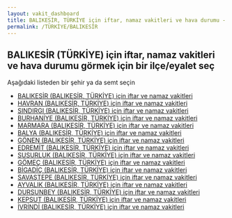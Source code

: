 ```yaml
---
layout: vakit_dashboard
title: BALIKESİR, TÜRKİYE için iftar, namaz vakitleri ve hava durumu - ilçe/eyalet seç
permalink: /TÜRKİYE/BALIKESİR
---
```


## BALIKESİR (TÜRKİYE) için iftar, namaz vakitleri ve hava durumu  görmek için bir ilçe/eyalet seç

Aşağıdaki listeden bir şehir ya da semt seçin

* [BALIKESİR (BALIKESİR, TÜRKİYE) için iftar ve namaz vakitleri](/TÜRKİYE/BALIKESİR/BALIKESİR)
* [HAVRAN (BALIKESİR, TÜRKİYE) için iftar ve namaz vakitleri](/TÜRKİYE/BALIKESİR/HAVRAN)
* [SINDIRGI (BALIKESİR, TÜRKİYE) için iftar ve namaz vakitleri](/TÜRKİYE/BALIKESİR/SINDIRGI)
* [BURHANİYE (BALIKESİR, TÜRKİYE) için iftar ve namaz vakitleri](/TÜRKİYE/BALIKESİR/BURHANİYE)
* [MARMARA (BALIKESİR, TÜRKİYE) için iftar ve namaz vakitleri](/TÜRKİYE/BALIKESİR/MARMARA)
* [BALYA (BALIKESİR, TÜRKİYE) için iftar ve namaz vakitleri](/TÜRKİYE/BALIKESİR/BALYA)
* [GÖNEN (BALIKESİR, TÜRKİYE) için iftar ve namaz vakitleri](/TÜRKİYE/BALIKESİR/GÖNEN)
* [EDREMİT (BALIKESİR, TÜRKİYE) için iftar ve namaz vakitleri](/TÜRKİYE/BALIKESİR/EDREMİT)
* [SUSURLUK (BALIKESİR, TÜRKİYE) için iftar ve namaz vakitleri](/TÜRKİYE/BALIKESİR/SUSURLUK)
* [GÖMEÇ (BALIKESİR, TÜRKİYE) için iftar ve namaz vakitleri](/TÜRKİYE/BALIKESİR/GÖMEÇ)
* [BİGADİÇ (BALIKESİR, TÜRKİYE) için iftar ve namaz vakitleri](/TÜRKİYE/BALIKESİR/BİGADİÇ)
* [SAVAŞTEPE (BALIKESİR, TÜRKİYE) için iftar ve namaz vakitleri](/TÜRKİYE/BALIKESİR/SAVAŞTEPE)
* [AYVALIK (BALIKESİR, TÜRKİYE) için iftar ve namaz vakitleri](/TÜRKİYE/BALIKESİR/AYVALIK)
* [DURSUNBEY (BALIKESİR, TÜRKİYE) için iftar ve namaz vakitleri](/TÜRKİYE/BALIKESİR/DURSUNBEY)
* [KEPSUT (BALIKESİR, TÜRKİYE) için iftar ve namaz vakitleri](/TÜRKİYE/BALIKESİR/KEPSUT)
* [İVRİNDİ (BALIKESİR, TÜRKİYE) için iftar ve namaz vakitleri](/TÜRKİYE/BALIKESİR/İVRİNDİ)

<script type="text/javascript">
  var GLOBAL_COUNTRY = 'TÜRKİYE';
  var GLOBAL_CITY = 'BALIKESİR';
  var GLOBAL_STATE = 'BALIKESİR';
</script>
